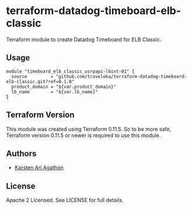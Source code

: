 terraform-datadog-timeboard-elb-classic
=================

Terraform module to create Datadog Timeboard for ELB Classic.



Usage
-----

```hcl
module "timeboard_elb_classic_usrpapi-lbint-01" {
  source         = "github.com/traveloka/terraform-datadog-timeboard-elb-classic.git?ref=0.1.0"
  product_domain = "${var.product_domain}"
  lb_name        = "${var.lb_name}"
}
```

Terraform Version
-----------------

This module was created using Terraform 0.11.5. 
So to be more safe, Terraform version 0.11.5 or newer is required to use this module.

Authors
-------

* [Karsten Ari Agathon](https://github.com/karstenaa)

License
-------

Apache 2 Licensed. See LICENSE for full details.
